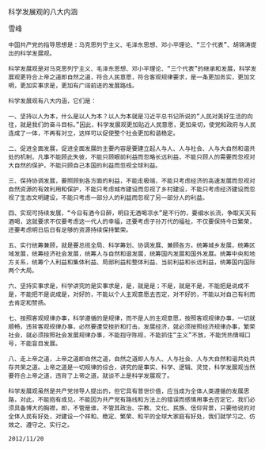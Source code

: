 科学发展观的八大内涵

雪峰


    中国共产党的指导思想是：马克思列宁主义、毛泽东思想、邓小平理论、“三个代表”、胡锦涛提出的科学发展观。

    科学发展观是对马克思列宁主义、毛泽东思想、邓小平理论、“三个代表”的继承和发展，科学发展观更符合上帝之道即自然之道，符合人民意愿，符合客观规律要求，是一条更加务实，更加文明，更加实事求是，更加有广阔前进的发展路线。

    科学发展观有八大内涵，它们是：

    一、坚持以人为本，什么是以人为本？以人为本就是习近平总书记所说的“人民对美好生活的向往，就是我们的奋斗目标。”因此，科学发展观更加贴近人民意愿，更加亲切，使党和政府与人民连成了一体，不再有对立，这样可以促使整个社会更加和谐稳定。

    二、促进全面发展，促进全面发展的主要内容是要建立起人与人、人与社会、人与大自然和谐共处的机制，凡事不能顾此失彼，不能只顾眼前利益而忽略长远利益，不能只顾人的需要而忽视对大自然的保护，不能只顾自己本国的利益而忽视全球利益。

    三、保持协调发展，要照顾到各方面的利益，不能走极端，不能只考虑经济的高速发展而忽视对自然资源的有效利用和保护，不能只考虑城市建设而忽视了乡村建设，不能只考虑经济建设而忽视了生态文明建设，不能只考虑一部分人的利益而忽视了另一部分人的利益。

    四、实现可持续发展，“今日有酒今日醉，明日无酒喝凉水”是不行的，要细水长流，争取天天有酒喝，这就要求不仅要考虑这一代人的幸福，还要考虑子孙万代的福祉，不仅要保持今日繁荣，还要考虑明日后日有足够的资源持续保持繁荣。

    五、实行统筹兼顾，就是要总揽全局、科学筹划、协调发展、兼顾各方。统筹城乡发展，统筹区域发展，统筹经济社会发展，统筹人与自然和谐发展，统筹国内发展和国外发展。统筹中央和地方关系，统筹个人利益和集体利益、局部利益和整体利益、当前利益和长远利益，统筹国内国际两个大局。

    六、坚持实事求是，科学讲究的是实事求是，是，就是是；不是，就是不是，不能把是说成不是，不能把不是说成是，对好的，不能以个人主观意愿去否定，对不好的，不能以对自己有利而去肯定和赞扬。

    七、按照客观规律办事，科学遵循的是规律，而不是人的主观意愿，按照客观规律办事，一切就顺畅，违背客观规律办事，必然要遭受挫折和打击，发展经济，就必须按照经济规律办事，繁荣社会，就必须按照社会发展规律办事，不能抱守陈规，不能抓住“主义”不放，不能凭热情喊口号，不能盲目发展。

    八、走上帝之道，上帝之道即自然之道，自然之道即人与人、人与社会、人与大自然和谐共处共存共荣之道。上帝之道是一切规律的综合，讲究的是事实、科学、逻辑、灵觉，科学发展观当然要符合上帝之道，违背了上帝之道，就谈不上是科学发展观了。

    科学发展观虽然是共产党领导人提出的，但它具有普世价值，应当成为全体人类遵循的发展思路，对此，不能抱有成见，不能因为共产党有路线和方法上的错误而感情用事去否定它，我们必须具备博大的胸襟，即，不管是谁，不管其政治、宗教、文化、民族、信仰背景，只要他说的对全体人民有好处，对建设一个祥和、稳定、繁荣、和平的全球大家庭有好处，我们就学习之、仿效之、遵守之、实行之。

    2012/11/20



